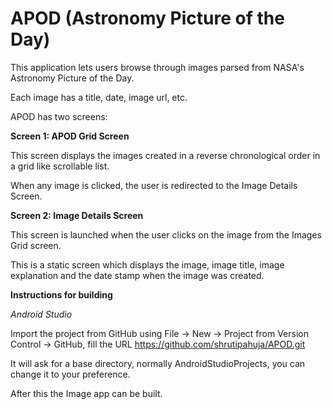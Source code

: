 # APOD (Astronomy Picture of the Day)

This application lets users browse through images parsed from NASA's Astronomy Picture of the Day. 

Each image has a title, date, image url, etc.

APOD has two screens:

<b>Screen 1: APOD Grid Screen</b>

This screen displays the images created in a reverse chronological order in a grid like scrollable list.

When any image is clicked, the user is redirected to the Image Details Screen.

<b>Screen 2: Image Details Screen</b>

This screen is launched  when the user clicks on the image from the Images Grid screen.

This is a static screen which displays the image, image title, image explanation and the date stamp when the image was created.

<b>Instructions for building</b>

<i>Android Studio</i>

Import the project from GitHub using File -> New -> Project from Version Control -> GitHub, fill the URL https://github.com/shrutipahuja/APOD.git

It will ask for a base directory, normally AndroidStudioProjects, you can change it to your preference.

After this the Image app can be built.
